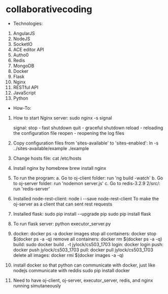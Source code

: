 # collaborativecoding

* Technologies:
1. AngularJS
2. NodeJS
3. SocketIO
4. ACE editor API
5. Autho0
6. Redis
7. MongoDB
8. Docker
9. Flask
10. Nginx
11. RESTful API
12. JavaScript
13. Python


* How-To:
1. How to start Nginx server:
	sudo nginx -s signal
	
	signal:
		stop - fast shutdown
		quit - graceful shutdown
		reload - reloading the configuration file
		reopen - reopening the log files

2. Copy configuration files from 'sites-available' to 'sites-enabled':
	ln -s ../sites-available/example ./example

3. Change hosts file:
	cat /etc/hosts

4. Install nginx by homebrew
	brew install nginx

5. To run the program:
	a. Go to oj-client folder: run 'ng build -watch'
	b. Go to oj-server folder: run 'nodemon server.js'
	c. Go to redis-3.2.9 2/src/: run 'redis-server'

6. Installed node-rest-client:
	node i --save node-rest-client
	To make the oj-server as a client that can sent rest requests

7. Installed flask:
	sudo pip install --upgrade pip
	sudo pip install flask

8. To run flask server:
	python executor_server.py

9. docker:
	docker ps -a
	docker images
	stop all containers: docker stop $(docker ps -a -q)
	remove all containers: docker rm $(docker ps -a -q)
	build: sudo docker build . -t jylock/cs503_1703
	login: docker login
	push: docker push jylock/cs503_1703
	pull: docker pull jylock/cs503_1703
	delete all images: docker rmi $(docker images -a -q)

10. install docker so that python can communicate with docker, just like nodejs communicate with reddis
	sudo pip install docker

11. Need to have oj-client, oj-server, executor_server, redis, and nginx running simutaneously